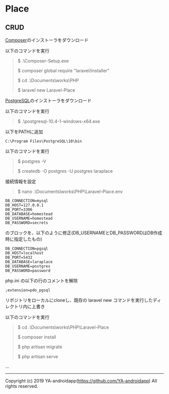 # Place

## CRUD

[Composer](https://getcomposer.org/Composer-Setup.exe)のインストーラをダウンロード

以下のコマンドを実行

> $ .\Composer-Setup.exe
>
> $ composer global require "laravel/installer"
>
> $ cd .\Documents\works\PHP
>
> $ laravel new Laravel-Place

[PostgreSQL](https://www.enterprisedb.com/downloads/postgres-postgresql-downloads)のインストーラをダウンロード

以下のコマンドを実行

> $ .\postgresql-10.4-1-windows-x64.exe

以下をPATHに追加

```text
C:\Program Files\PostgreSQL\10\bin
```

以下のコマンドを実行

> $ postgres -V
>
> $ createdb -O postgres -U postgres laraplace

接続情報を設定

> $ nano .\Documents\works\PHP\Laravel-Place\.env

```text
DB_CONNECTION=mysql
DB_HOST=127.0.0.1
DB_PORT=3306
DB_DATABASE=homestead
DB_USERNAME=homestead
DB_PASSWORD=secrets
```

のブロックを、以下のように修正(DB_USERNAMEとDB_PASSWORDはDB作成時に指定したもの)

```text
DB_CONNECTION=pgsql
DB_HOST=localhost
DB_PORT=5432
DB_DATABASE=laraplace
DB_USERNAME=postgres
DB_PASSWORD=password
```

php.ini の以下の行のコメントを解除

```text
;extension=pdo_pgsql
```

リポジトリをローカルにcloneし、既存の laravel new コマンドを実行したディレクトリ内に上書き

以下のコマンドを実行

> $ cd .\Documents\works\PHP\Laravel-Place
>
> $ composer install
>
> $ php artisan migrate
>
> $ php artisan serve

...

---

Copyright (c) 2019 YA-androidapp(https://github.com/YA-androidapp) All rights reserved.